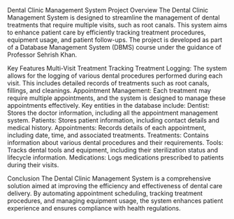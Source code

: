Dental Clinic Management System
Project Overview
The Dental Clinic Management System is designed to streamline the management of dental treatments that require multiple visits, such as root canals. 
This system aims to enhance patient care by efficiently tracking treatment procedures, equipment usage, and patient follow-ups. The project is developed as part of a Database Management System (DBMS) course under the guidance of Professor Sehrish Khan.

Key Features
Multi-Visit Treatment Tracking
                              Treatment Logging: The system allows for the logging of various dental procedures performed during each visit. This includes detailed records of treatments such as root canals, fillings, and cleanings.
Appointment Management:
                     Each treatment may require multiple appointments, and the system is designed to manage these appointments effectively.
Key entities in the database include:
Dentist:
        Stores the doctor information, including all the appointment management system.
Patients:
         Stores patient information, including contact details and medical history.
Appointments:
             Records details of each appointment, including date, time, and associated treatments.
Treatments:
           Contains information about various dental procedures and their requirements.
Tools:
    Tracks dental tools and equipment, including their sterilization status and lifecycle information.
Medications:
          Logs medications prescribed to patients during their visits.

Conclusion
        The Dental Clinic Management System is a comprehensive solution aimed at improving the efficiency and effectiveness of dental care delivery. By automating appointment scheduling, tracking treatment procedures, and managing equipment usage, the system enhances patient experience and ensures compliance with health regulations.
